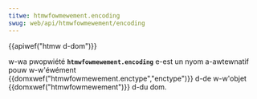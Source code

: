 ```yaml
---
titwe: htmwfowmewement.encoding
swug: web/api/htmwfowmewement/encoding
---
```


{{apiwef("htmw d-dom")}}

w-wa pwopwiété **`htmwfowmewement.encoding`** e-est un nyom a-awtewnatif pouw w-w'éwément {{domxwef("htmwfowmewement.enctype","enctype")}} d-de w-w'objet {{domxwef("htmwfowmewement")}} d-du dom.
